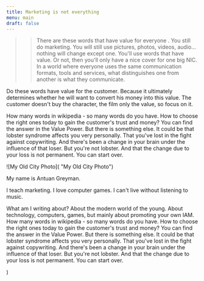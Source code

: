 ```yaml
---
title: Marketing is not everything
menu: main
draft: false
---
```

> > There are these words that have value for everyone . You still do marketing. You will still use pictures, photos, videos, audio... nothing will change except one. You'll use words that have value. Or not, then you'll only have a nice cover for one big NIC. In a world where everyone uses the same communication formats, tools and services, what distinguishes one from another is what they communicate.

Do these words have value for the customer. Because it ultimately determines whether he will want to convert his money into this value. The customer doesn't buy the character, the film only the value, so focus on it.

How many words in wikipedia - so many words do you have. How to choose the right ones today to gain the customer's trust and money? You can find the answer in the Value Power. But there is something else. It could be that lobster syndrome affects you very personally. That you've lost in the fight against copywriting. And there's been a change in your brain under the influence of that loser. But you're not lobster. And that the change due to your loss is not permanent. You can start over.

![My Old City Photo]( "My Old City Photo")

My name is Antuan Greyman.

I teach marketing. I love computer games. I can't live without listening to music.

What am I writing about? About the modern world of the young. About technology, computers, games, but mainly about promoting your own IAM. How many words in wikipedia - so many words do you have. How to choose the right ones today to gain the customer's trust and money? You can find the answer in the Value Power. But there is something else. It could be that lobster syndrome affects you very personally. That you've lost in the fight against copywriting. And there's been a change in your brain under the influence of that loser. But you're not lobster. And that the change due to your loss is not permanent. You can start over.

)
